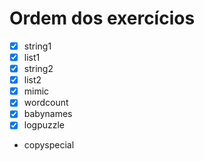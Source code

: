 # Ordem dos exercícios
- [x] string1
- [x] list1
- [x] string2
- [x] list2
- [x] mimic
- [x] wordcount
- [x] babynames
- [x] logpuzzle
- copyspecial
